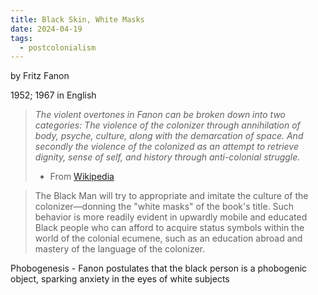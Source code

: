 ```yaml
---
title: Black Skin, White Masks
date: 2024-04-19
tags:
  - postcolonialism
---
```

by Fritz Fanon

1952; 1967 in English

>*The violent overtones in Fanon can be broken down into two categories: The violence of the colonizer through annihilation of body, psyche, culture, along with the demarcation of space. And secondly the violence of the colonized as an attempt to retrieve dignity, sense of self, and history through anti-colonial struggle.*
> - From [Wikipedia](https://en.wikipedia.org/wiki/Black_Skin,_White_Masks)

>The Black Man will try to appropriate and imitate the culture of the colonizer—donning the "white masks" of the book's title. Such behavior is more readily evident in upwardly mobile and educated Black people who can afford to acquire status symbols within the world of the colonial ecumene, such as an education abroad and mastery of the language of the colonizer. 

Phobogenesis - Fanon postulates that the black person is a phobogenic object, sparking anxiety in the eyes of white subjects

